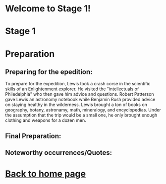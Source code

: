 
# Welcome to Stage 1!


# Stage 1
# Preparation
## Preparing for the epedition:
To prepare for the expedition, Lewis took a crash corse in the scientific skills of an Enlightenment explorer. He visited the "intellectuals of Philedelphia" who then gave him advice and questions. Robert Patterson gave Lewis an astronomy notebook while Benjamin Rush provided advice on staying healthy in the wilderness. Lewis brought a ton of books on geography, botany, astronamy, math, mineralogy, and encyclopedias. Under the assumption that the trip would be a small one, he only brought enough clothing and weapons for a dozen men.
## Final Preparation:
## Noteworthy occurrences/Quotes:

# [Back to home page](README.md)



